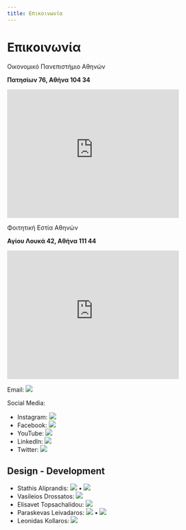 ```yaml
---
title: Επικοινωνία
---
```


# Επικοινωνία

Οικονομικό Πανεπιστήμιο Αθηνών

**Πατησίων 76, Αθήνα 104 34**

<iframe src="https://www.google.com/maps/embed?pb=!1m18!1m12!1m3!1d3144.274101688339!2d23.72952867574542!3d37.99406657193094!2m3!1f0!2f0!3f0!3m2!1i1024!2i768!4f13.1!3m3!1m2!1s0x14a1a2ccc0f74c4d%3A0x98bfad208765bc87!2zzp_Ouc66zr_Ovc6_zrzOuc66z4wgzqDOsc69zrXPgM65z4PPhM6uzrzOuc6_IM6RzrjOt869z47OvQ!5e0!3m2!1sel!2sgr!4v1708549862622!5m2!1sel!2sgr" width="400" height="300" style="border:0;" allowfullscreen="" loading="lazy" referrerpolicy="no-referrer-when-downgrade"></iframe>

Φοιτητική Εστία Αθηνών

**Αγίου Λουκά 42, Αθήνα 111 44**

<iframe src="https://www.google.com/maps/embed?pb=!1m14!1m8!1m3!1d1571.7285042103763!2d23.735089!3d38.013124!3m2!1i1024!2i768!4f13.1!3m3!1m2!1s0x14a1a2ea1462c931%3A0x921580483f9d225a!2sAthens&#39;%20Student%20Dormitory!5e0!3m2!1sen!2sgr!4v1708549988006!5m2!1sen!2sgr" width="400" height="300" style="border:0;" allowfullscreen="" loading="lazy" referrerpolicy="no-referrer-when-downgrade"></iframe>

Email: [![](https://img.shields.io/badge/Email-D14836?style=for-the-badge&logo=gmail&logoColor=white)](mailto:theatriki.opa@gmail.com)

Social Media:
- Instagram: [![](https://img.shields.io/badge/Instagram-E4405F?style=for-the-badge&logo=instagram&logoColor=white)](https://www.instagram.com/theatrikiopa/)
- Facebook: [![](https://img.shields.io/badge/Facebook-1877F2?style=for-the-badge&logo=facebook&logoColor=white)](https://www.facebook.com/theatrikiopa)
- YouTube: [![](https://img.shields.io/badge/YouTube-FF0000?style=for-the-badge&logo=youtube&logoColor=white)](https://www.youtube.com/@theatrikiopa)
- LinkedIn: [![](https://img.shields.io/badge/LinkedIn-0A66C2?style=for-the-badge&logo=linkedin&logoColor=white)](https://www.linkedin.com/company/theatrikiopa/)
- Twitter: [![](https://img.shields.io/badge/Twitter-1DA1F2?style=for-the-badge&logo=twitter&logoColor=white)](https://twitter.com/theatrikiopa)

## Design - Development

- Stathis Aliprandis: [![](https://img.shields.io/badge/Website-0078D4?style=for-the-badge&logo=googlechrome&logoColor=white)](https://alistat.eu) • [![](https://img.shields.io/badge/LinkedIn-0A66C2?style=for-the-badge&logo=linkedin&logoColor=white)](https://www.linkedin.com/in/stathis-aliprandis/)
- Vasileios Drossatos: [![](https://img.shields.io/badge/LinkedIn-0A66C2?style=for-the-badge&logo=linkedin&logoColor=white)](https://www.linkedin.com/in/billdrosatos/)
- Elisavet Topsachalidou: [![](https://img.shields.io/badge/LinkedIn-0A66C2?style=for-the-badge&logo=linkedin&logoColor=white)](https://www.linkedin.com/in/elisavet-topsachalidou-aa3446122/)
- Paraskevas Leivadaros: [![](https://img.shields.io/badge/Website-0078D4?style=for-the-badge&logo=googlechrome&logoColor=white)](https://leivadaros.dev) • [![](https://img.shields.io/badge/LinkedIn-0A66C2?style=for-the-badge&logo=linkedin&logoColor=white)](https://linkedin.com/in/paraskevasleivadaros/)
- Leonidas Kollaros: [![](https://img.shields.io/badge/LinkedIn-0A66C2?style=for-the-badge&logo=linkedin&logoColor=white)](https://linkedin.com/in/leonidas-kollaros-8b0938158/)
